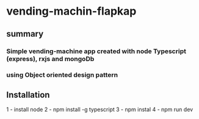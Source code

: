 # vending-machin-flapkap


## summary


### Simple vending-machine app created with node Typescript (express), rxjs and mongoDb
### using Object oriented design pattern



## Installation
1 - install node
2 - npm install -g typescript
3 - npm instal
4 - npm run dev
